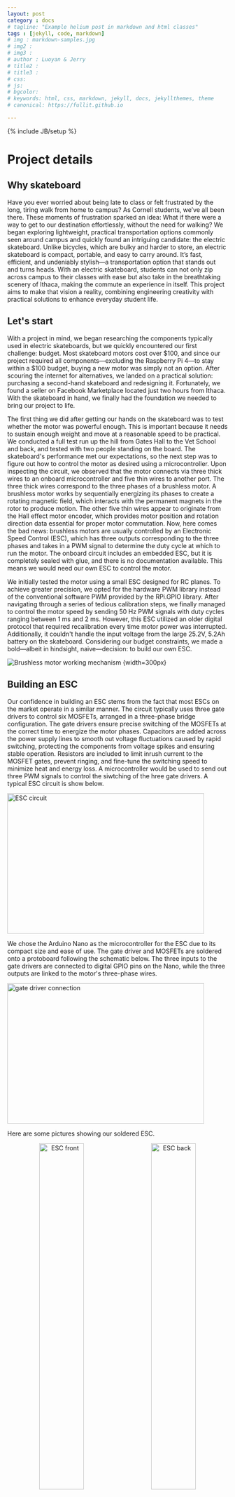 ```yaml
---
layout: post
category : docs
# tagline: "Example helium post in markdown and html classes"
tags : [jekyll, code, markdown]
# img : markdown-samples.jpg
# img2 : 
# img3 : 
# author : Luoyan & Jerry
# title2 : 
# title3 : 
# css: 
# js: 
# bgcolor: 
# keywords: html, css, markdown, jekyll, docs, jekyllthemes, theme
# canonical: https://fullit.github.io

---
```

{% include JB/setup %}

# Project details

## Why skateboard
Have you ever worried about being late to class or felt frustrated by the long, tiring walk from home to campus? As Cornell students, we’ve all been there. These moments of frustration sparked an idea: What if there were a way to get to our destination effortlessly, without the need for walking? We began exploring lightweight, practical transportation options commonly seen around campus and quickly found an intriguing candidate: the electric skateboard. Unlike bicycles, which are bulky and harder to store, an electric skateboard is compact, portable, and easy to carry around. It’s fast, efficient, and undeniably stylish—a transportation option that stands out and turns heads. With an electric skateboard, students can not only zip across campus to their classes with ease but also take in the breathtaking scenery of Ithaca, making the commute an experience in itself. This project aims to make that vision a reality, combining engineering creativity with practical solutions to enhance everyday student life.

## Let's start
With a project in mind, we began researching the components typically used in electric skateboards, but we quickly encountered our first challenge: budget. Most skateboard motors cost over $100, and since our project required all components—excluding the Raspberry Pi 4—to stay within a $100 budget, buying a new motor was simply not an option. After scouring the internet for alternatives, we landed on a practical solution: purchasing a second-hand skateboard and redesigning it. Fortunately, we found a seller on Facebook Marketplace located just two hours from Ithaca. With the skateboard in hand, we finally had the foundation we needed to bring our project to life.

The first thing we did after getting our hands on the skateboard was to test whether the motor was powerful enough. This is important because it needs to sustain enough weight and move at a reasonable speed to be practical. We conducted a full test run up the hill from Gates Hall to the Vet School and back, and tested with two people standing on the board. The skateboard's performance met our expectations, so the next step was to figure out how to control the motor as desired using a microcontroller. Upon inspecting the circuit, we observed that the motor connects via three thick wires to an onboard microcontroller and five thin wires to another port. The three thick wires correspond to the three phases of a brushless motor. A brushless motor works by sequentially energizing its phases to create a rotating magnetic field, which interacts with the permanent magnets in the rotor to produce motion. The other five thin wires appear to originate from the Hall effect motor encoder, which provides motor position and rotation direction data essential for proper motor commutation. Now, here comes the bad news: brushless motors are usually controlled by an Electronic Speed Control (ESC), which has three outputs corresponding to the three phases and takes in a PWM signal to determine the duty cycle at which to run the motor. The onboard circuit includes an embedded ESC, but it is completely sealed with glue, and there is no documentation available. This means we would need our own ESC to control the motor. 

We initially tested the motor using a small ESC designed for RC planes. To achieve greater precision, we opted for the hardware PWM library instead of the conventional software PWM provided by the RPi.GPIO library. After navigating through a series of tedious calibration steps, we finally managed to control the motor speed by sending 50 Hz PWM signals with duty cycles ranging between 1 ms and 2 ms. However, this ESC utilized an older digital protocol that required recalibration every time motor power was interrupted. Additionally, it couldn't handle the input voltage from the large 25.2V, 5.2Ah battery on the skateboard. Considering our budget constraints, we made a bold—albeit in hindsight, naive—decision: to build our own ESC.

![Brushless motor working mechanism](/skateboard_website/assets/images/blog/brushless_motor.gif) {width=300px}

## Building an ESC
Our confidence in building an ESC stems from the fact that most ESCs on the market operate in a similar manner. The circuit typically uses three gate drivers to control six MOSFETs, arranged in a three-phase bridge configuration. The gate drivers ensure precise switching of the MOSFETs at the correct time to energize the motor phases. Capacitors are added across the power supply lines to smooth out voltage fluctuations caused by rapid switching, protecting the components from voltage spikes and ensuring stable operation. Resistors are included to limit inrush current to the MOSFET gates, prevent ringing, and fine-tune the switching speed to minimize heat and energy loss. A microcontroller would be used to send out three PWM signals to control the siwtching of the hree gate drivers. A typical ESC circuit is show below.

<img src="{{ BASE_PATH }}/assets/images/blog/esc_circuit.png" alt="ESC circuit" width= "450" height="320">

We chose the Arduino Nano as the microcontroller for the ESC due to its compact size and ease of use. The gate driver and MOSFETs are soldered onto a protoboard following the schematic below. The three inputs to the gate drivers are connected to digital GPIO pins on the Nano, while the three outputs are linked to the motor's three-phase wires.

<img src="{{ BASE_PATH }}/assets/images/blog/gate_driver.png" alt="gate driver connection" width= "450" height="320">

Here are some pictures showing our soldered ESC.
<div style="text-align: center;">
  <img src="{{ BASE_PATH }}/assets/images/blog/esc_front.JPG" alt="ESC front" style="display: inline-block; width: 45%; margin-right: 5%;">
  <img src="{{ BASE_PATH }}/assets/images/blog/esc_back.JPG" alt="ESC back" style="display: inline-block; width: 45%;">
</div>

On the Nano, we defined nine variables representing the pulse start and end times for each phase, along with their active states. Inside a loop, we continuously check if the start time for each phase has been reached. When a true condition is met, we set the corresponding pin output to HIGH and update the next pulse start time. Similarly, when the end time is reached, we set the pin output to LOW and increment the pulse end time. Importantly, a pulse only starts if its current state is NOT active and only ends if it is active. We set the PWM period to 0.075 seconds and the duty cycle to one-third. A crucial factor in configuring the three PWM signals is the amount of overlap between them, which can vary depending on the brushless motor type. Common choices for overlap are 1/3, 2/3, and 1/2. We experimented with all three settings, but the motor only vibrated and appeared to get stuck as it received the signals. To better diagnose the problem, we used an oscilloscope to inspect the ESC’s output and verify that the desired signals were being sent. We also measured the current flowing through the motor's input wires to determine if stall current was a contributing factor. After these checks, we scoped the three-phase input directly on the motor side, where we noticed significant noise and the waveform became distorted from its original shape.

After several rounds of testing, we unfortunately burned one of the gate drivers. Without a replacement on hand, we had to reevaluate whether building our own ESC was a viable option. After some discussion, we decided it would be more practical to purchase an off-the-shelf ESC, given our time constraints. We selected a bulkier ESC with an input voltage rating of 25.5V, and we proceeded to restart our project from that point.

## Restarting

With the newly-arrived ESC, we were quickly able to start running our motor. The subsequent development of our project could be separated into three different parts based on functionality: (1)Bluetooth communication between controller and skatebaord, (2) Obstacle detcection, and (3) Smart power-on. A high-level overview of our system is presented below.

### Bluetooth communication
The first thing our skateboard must be able to do is to receive speed information from the controller and use it to adjust the PWM signal to the motor in order to run it at different speeds. As we have decided to use an ESP32 to control the remote controller and mount the Raspberry Pi on the skateboard, we need to find a wireless communication method in common between these two microcontrollers. After evaluating connection distance and network reuqirement, we landed on using Bluetooth. We started by setting the ESP32 as the master device and made use of the BluetoothSerial library. We start the bluetooth service on ESP32 by assigning it a recognizable name and have it continuously check the surrounding network for any available clients. On the Raspberry Pi side, we imported the bluetooth library and scan the surrounding to look for device with the name matching our ESP32. When a match is detected, the raspberry pi will connect with the device on RFCOMM channel 1. 

With the bluetooth connection established, we need to consider in what form should we send and interpret the data. Our remote contorller was designed to incorporate a joystick, allowing flexible speed control, and three buttons for three set speeds: brake, half speed, and full speed. Whenever a user moves the joystick up the y-axis, increasing its Y_out vlaue, we want the skateboard to go faster, menaing we have to increase the duty cycle. And we want the skateboard to slow down as the joystick returns to its original position. Additinally, pressing the buttons on the controller should set and maintain the skateboard at the corrsponding speed. Since the joystick requires continuous monitoring of the Y_out pin, and its analog value changes frquently as the joystick moves, we decided to check the input pin by polling and map it to some speed base on differet thresholds. As the buttons are less likely to get frequently pressed, we used interrupts to capture the state of each of the buttons, and assign each interrupt with their corresponding set speed. By connecting one side of each button to a GPIO pin and setting the pull-up resistors in the microcontroller, we can simply monitor falling edge to trigger the respective interrupt service. With this setup, the controller continuously send out these speed values as they get updated by either joystick movements or button press. 

On the Raspberry pi side, we take in 800 bytes of data from the Bluetooth channel at once and decode it in "utf-8" format. Because the speed setting on the ESP32 side weas configure to be from 5 to 10, we can directly set the received value as the new PWM duty cycle, as a 50Hz PWM signal should have duty cycle between 5 to 10 if we want the HIGH part of the signal to be within 1 ms to 2 ms. 